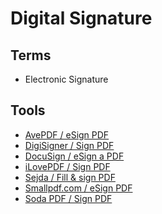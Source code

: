 # Digital Signature

<!--
https://idwall.co/
-->

## Terms

- Electronic Signature

## Tools

- [AvePDF / eSign PDF](https://avepdf.com/esign-pdf)
- [DigiSigner / Sign PDF](https://www.digisigner.com/free-electronic-signature/)
- [DocuSign / eSign a PDF](https://docusign.com/esignature/esign-pdf-free)
- [iLovePDF / Sign PDF](https://ilovepdf.com/sign-pdf)
- [Sejda / Fill & sign PDF](https://sejda.com/sign-pdf)
- [Smallpdf.com / eSign PDF](https://smallpdf.com/sign-pdf)
- [Soda PDF / Sign PDF](https://sodapdf.com/sign-pdf/)

<!--
- [Adobe Sign](/adobe/dign.md)
-->
